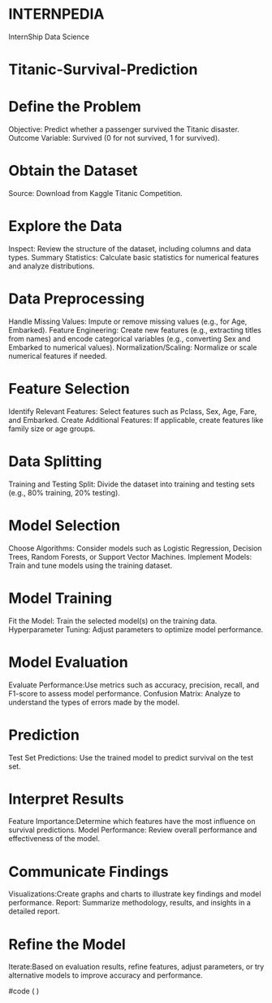 # INTERNPEDIA
InternShip Data Science

# Titanic-Survival-Prediction

# Define the Problem
Objective: Predict whether a passenger survived the Titanic disaster.
Outcome Variable: Survived (0 for not survived, 1 for survived).

# Obtain the Dataset
Source: Download from Kaggle Titanic Competition.

# Explore the Data
Inspect: Review the structure of the dataset, including columns and data types.
Summary Statistics: Calculate basic statistics for numerical features and analyze distributions.

# Data Preprocessing
Handle Missing Values: Impute or remove missing values (e.g., for Age, Embarked).
Feature Engineering: Create new features (e.g., extracting titles from names) and encode categorical variables (e.g., converting Sex and Embarked to numerical values).
Normalization/Scaling: Normalize or scale numerical features if needed.

# Feature Selection
Identify Relevant Features: Select features such as Pclass, Sex, Age, Fare, and Embarked.
Create Additional Features: If applicable, create features like family size or age groups.

# Data Splitting
Training and Testing Split: Divide the dataset into training and testing sets (e.g., 80% training, 20% testing).

# Model Selection
Choose Algorithms: Consider models such as Logistic Regression, Decision Trees, Random Forests, or Support Vector Machines.
Implement Models: Train and tune models using the training dataset.

# Model Training
Fit the Model: Train the selected model(s) on the training data.
Hyperparameter Tuning: Adjust parameters to optimize model performance.

# Model Evaluation
Evaluate Performance:Use metrics such as accuracy, precision, recall, and F1-score to assess model performance.
Confusion Matrix: Analyze to understand the types of errors made by the model.

# Prediction
Test Set Predictions:
Use the trained model to predict survival on the test set.

# Interpret Results
Feature Importance:Determine which features have the most influence on survival predictions.
Model Performance: Review overall performance and effectiveness of the model.

# Communicate Findings
Visualizations:Create graphs and charts to illustrate key findings and model performance.
Report: Summarize methodology, results, and insights in a detailed report.

# Refine the Model
Iterate:Based on evaluation results, refine features, adjust parameters, or try alternative models to improve accuracy and performance.

#code ( )
